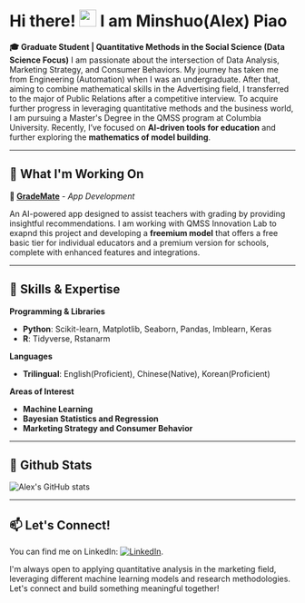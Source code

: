 <!--
**AlexPiao/AlexPiao** is a ✨ _special_ ✨ repository because its `README.md` (this file) appears on your GitHub profile.

Here are some ideas to get you started:

- 🔭 I’m currently working on ...
- 🌱 I’m currently learning ...
- 👯 I’m looking to collaborate on ...
- 🤔 I’m looking for help with ...
- 💬 Ask me about ...
- 📫 How to reach me: ...
- 😄 Pronouns: ...
- ⚡ Fun fact: ...
-->

# Hi there! <img src="https://raw.githubusercontent.com/MartinHeinz/MartinHeinz/master/wave.gif" width="30px"> I am Minshuo(Alex) Piao

**🎓 Graduate Student | Quantitative Methods in the Social Science (Data Science Focus)**
I am passionate about the intersection of Data Analysis, Marketing Strategy, and Consumer Behaviors. My journey has taken me from Engineering (Automation) when I was an undergraduate. After that, aiming to combine mathematical skills in the Advertising field, I transferred to the major of Public Relations after a competitive interview. To acquire further progress in leveraging quantitative methods and the business world, I am pursuing a Master's Degree in the QMSS program at Columbia University. Recently, I’ve focused on **AI-driven tools for education** and further exploring the **mathematics of model building**.

---

## 🔭 What I'm Working On

**🌟 [GradeMate](https://github.com/AlexPiao/GradeMate)** - *App Development*

An AI-powered app designed to assist teachers with grading by providing insightful recommendations. I am working with QMSS Innovation Lab to exapnd this project and developing a **freemium model** that offers a free basic tier for individual educators and a premium version for schools, complete with enhanced features and integrations.

---

## 🧠 Skills & Expertise

**Programming & Libraries**  
- **Python**: Scikit-learn, Matplotlib, Seaborn, Pandas, Imblearn, Keras
- **R**: Tidyverse, Rstanarm

**Languages**  
- **Trilingual**: English(Proficient), Chinese(Native), Korean(Proficient)

**Areas of Interest**  
- **Machine Learning**
- **Bayesian Statistics and Regression**
- **Marketing Strategy and Consumer Behavior**

---

## 💬 Github Stats
![Alex's GitHub stats](https://github-readme-stats.vercel.app/api?username=AlexPiao&show_icons=true&theme=transparent)

---

## 📫 Let's Connect!
<!-- Actual text -->

You can find me on LinkedIn: [![LinkedIn][2.2]][2].

<!-- Icons -->

[2.2]: https://raw.githubusercontent.com/MartinHeinz/MartinHeinz/master/linkedin-3-16.png (LinkedIn icon without padding)

<!-- Links to your social media accounts -->

[2]: https://www.linkedin.com/in/minshuo-piao-08a5b2330/

I'm always open to applying quantitative analysis in the marketing field, leveraging different machine learning models and research methodologies. Let's connect and build something meaningful together!
